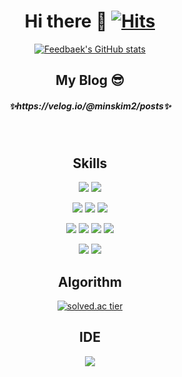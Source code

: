 <div align=center>
  
# Hi there 👋 [![Hits](https://hits.seeyoufarm.com/api/count/incr/badge.svg?url=https%3A%2F%2Fgithub.com%2FFeedbaek&count_bg=%2379C83D&title_bg=%23555555&icon=&icon_color=%23E7E7E7&title=hits&edge_flat=false)](https://hits.seeyoufarm.com)
[![Feedbaek's GitHub stats](https://github-readme-stats.vercel.app/api?username=Feedbaek)](https://github.com/anuraghazra/github-readme-stats)
<br/>
  
<h2>My Blog 😎</h2> 
<h5>
 ✨https://velog.io/@minskim2/posts✨
</h5>
<br/>

## Skills

<img src="https://img.shields.io/badge/C-A8B9CC?style=for-the-badge&logo=C&logoColor=white"> <img src="https://img.shields.io/badge/C++-00599C?style=for-the-badge&logo=C++&logoColor=white">

<img src="https://img.shields.io/badge/linux-00599C?style=for-the-badge&logo=linux&logoColor=white"> <img src="https://img.shields.io/badge/docker-00599C?style=for-the-badge&logo=docker&logoColor=white"> <img src="https://img.shields.io/badge/MySQL-4479A1?style=for-the-badge&logo=MySQL&logoColor=white">

<img src="https://img.shields.io/badge/TypeScript-3178C6?style=for-the-badge&logo=TypeScript&logoColor=white"> <img src="https://img.shields.io/badge/Node.js-339933?style=for-the-badge&logo=node.js&logoColor=white"> <img src="https://img.shields.io/badge/NestJS-E0234E?style=for-the-badge&logo=NestJS&logoColor=white"> <img src="https://img.shields.io/badge/Express-000000?style=for-the-badge&logo=Express&logoColor=white">
<br/>

<img src="https://img.shields.io/badge/Java-007396?style=flat-square&logo=Java&logoColor=white"/> <img src="https://img.shields.io/badge/Spring Boot-6DB33F?style=for-the-badge&logo=Spring Boot&logoColor=white">
<br/>

## Algorithm
[![solved.ac tier](http://mazassumnida.wtf/api/generate_badge?boj=nicek789)](https://solved.ac/nicek789)
<br/>


## IDE
<img src="https://img.shields.io/badge/intellijidea-000000?style=for-the-badge&logo=intellijidea&logoColor=white">
<br/>

</div>

<!--
**Feedbaek/Feedbaek** is a ✨ _special_ ✨ repository because its `README.md` (this file) appears on your GitHub profile.

Here are some ideas to get you started:

- 🔭 I’m currently working on ...
- 🌱 I’m currently learning ...
- 👯 I’m looking to collaborate on ...
- 🤔 I’m looking for help with ...
- 💬 Ask me about ...
- 📫 How to reach me: ...
- 😄 Pronouns: ...
- ⚡ Fun fact: ...
-->
